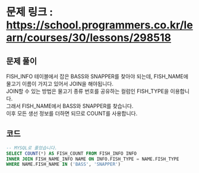 # 문제 링크 : https://school.programmers.co.kr/learn/courses/30/lessons/298518

## 문제 풀이 
FISH_INFO 테이블에서 잡은 BASS와 SNAPPER를 찾아야 되는데, FISH_NAME에 물고기 이름이 가지고 있어서 JOIN을 해야됩니다.<br/>
JOIN할 수 있는 방법은 물고기 종류 번호를 공유하는 컬럼인 FISH_TYPE을 이용합니다.<br/>
그래서 FISH_NAME에서 BASS와 SNAPPER를 찾습니다.<br/>
이후 모든 생선 정보를 더하면 되므로 COUNT를 사용합니다.


## 코드
```sql
-- MYSQL로 풀었습니다.
SELECT COUNT(*) AS FISH_COUNT FROM FISH_INFO INFO
INNER JOIN FISH_NAME_INFO NAME ON INFO.FISH_TYPE = NAME.FISH_TYPE
WHERE NAME.FISH_NAME IN ('BASS', 'SNAPPER')
```